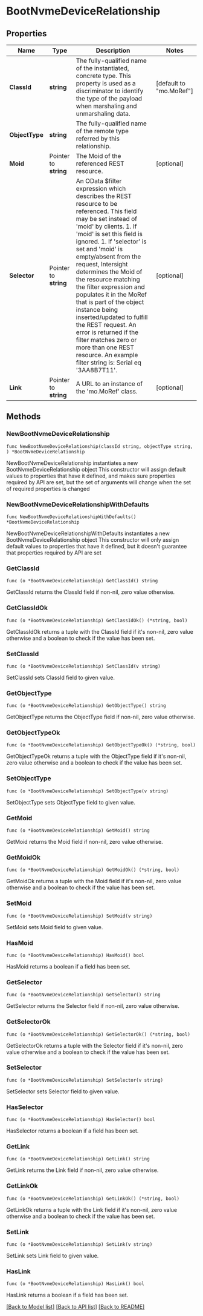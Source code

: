 # BootNvmeDeviceRelationship

## Properties

Name | Type | Description | Notes
------------ | ------------- | ------------- | -------------
**ClassId** | **string** | The fully-qualified name of the instantiated, concrete type. This property is used as a discriminator to identify the type of the payload when marshaling and unmarshaling data. | [default to "mo.MoRef"]
**ObjectType** | **string** | The fully-qualified name of the remote type referred by this relationship. | 
**Moid** | Pointer to **string** | The Moid of the referenced REST resource. | [optional] 
**Selector** | Pointer to **string** | An OData $filter expression which describes the REST resource to be referenced. This field may be set instead of &#39;moid&#39; by clients. 1. If &#39;moid&#39; is set this field is ignored. 1. If &#39;selector&#39; is set and &#39;moid&#39; is empty/absent from the request, Intersight determines the Moid of the resource matching the filter expression and populates it in the MoRef that is part of the object instance being inserted/updated to fulfill the REST request. An error is returned if the filter matches zero or more than one REST resource. An example filter string is: Serial eq &#39;3AA8B7T11&#39;. | [optional] 
**Link** | Pointer to **string** | A URL to an instance of the &#39;mo.MoRef&#39; class. | [optional] 

## Methods

### NewBootNvmeDeviceRelationship

`func NewBootNvmeDeviceRelationship(classId string, objectType string, ) *BootNvmeDeviceRelationship`

NewBootNvmeDeviceRelationship instantiates a new BootNvmeDeviceRelationship object
This constructor will assign default values to properties that have it defined,
and makes sure properties required by API are set, but the set of arguments
will change when the set of required properties is changed

### NewBootNvmeDeviceRelationshipWithDefaults

`func NewBootNvmeDeviceRelationshipWithDefaults() *BootNvmeDeviceRelationship`

NewBootNvmeDeviceRelationshipWithDefaults instantiates a new BootNvmeDeviceRelationship object
This constructor will only assign default values to properties that have it defined,
but it doesn't guarantee that properties required by API are set

### GetClassId

`func (o *BootNvmeDeviceRelationship) GetClassId() string`

GetClassId returns the ClassId field if non-nil, zero value otherwise.

### GetClassIdOk

`func (o *BootNvmeDeviceRelationship) GetClassIdOk() (*string, bool)`

GetClassIdOk returns a tuple with the ClassId field if it's non-nil, zero value otherwise
and a boolean to check if the value has been set.

### SetClassId

`func (o *BootNvmeDeviceRelationship) SetClassId(v string)`

SetClassId sets ClassId field to given value.


### GetObjectType

`func (o *BootNvmeDeviceRelationship) GetObjectType() string`

GetObjectType returns the ObjectType field if non-nil, zero value otherwise.

### GetObjectTypeOk

`func (o *BootNvmeDeviceRelationship) GetObjectTypeOk() (*string, bool)`

GetObjectTypeOk returns a tuple with the ObjectType field if it's non-nil, zero value otherwise
and a boolean to check if the value has been set.

### SetObjectType

`func (o *BootNvmeDeviceRelationship) SetObjectType(v string)`

SetObjectType sets ObjectType field to given value.


### GetMoid

`func (o *BootNvmeDeviceRelationship) GetMoid() string`

GetMoid returns the Moid field if non-nil, zero value otherwise.

### GetMoidOk

`func (o *BootNvmeDeviceRelationship) GetMoidOk() (*string, bool)`

GetMoidOk returns a tuple with the Moid field if it's non-nil, zero value otherwise
and a boolean to check if the value has been set.

### SetMoid

`func (o *BootNvmeDeviceRelationship) SetMoid(v string)`

SetMoid sets Moid field to given value.

### HasMoid

`func (o *BootNvmeDeviceRelationship) HasMoid() bool`

HasMoid returns a boolean if a field has been set.

### GetSelector

`func (o *BootNvmeDeviceRelationship) GetSelector() string`

GetSelector returns the Selector field if non-nil, zero value otherwise.

### GetSelectorOk

`func (o *BootNvmeDeviceRelationship) GetSelectorOk() (*string, bool)`

GetSelectorOk returns a tuple with the Selector field if it's non-nil, zero value otherwise
and a boolean to check if the value has been set.

### SetSelector

`func (o *BootNvmeDeviceRelationship) SetSelector(v string)`

SetSelector sets Selector field to given value.

### HasSelector

`func (o *BootNvmeDeviceRelationship) HasSelector() bool`

HasSelector returns a boolean if a field has been set.

### GetLink

`func (o *BootNvmeDeviceRelationship) GetLink() string`

GetLink returns the Link field if non-nil, zero value otherwise.

### GetLinkOk

`func (o *BootNvmeDeviceRelationship) GetLinkOk() (*string, bool)`

GetLinkOk returns a tuple with the Link field if it's non-nil, zero value otherwise
and a boolean to check if the value has been set.

### SetLink

`func (o *BootNvmeDeviceRelationship) SetLink(v string)`

SetLink sets Link field to given value.

### HasLink

`func (o *BootNvmeDeviceRelationship) HasLink() bool`

HasLink returns a boolean if a field has been set.


[[Back to Model list]](../README.md#documentation-for-models) [[Back to API list]](../README.md#documentation-for-api-endpoints) [[Back to README]](../README.md)


